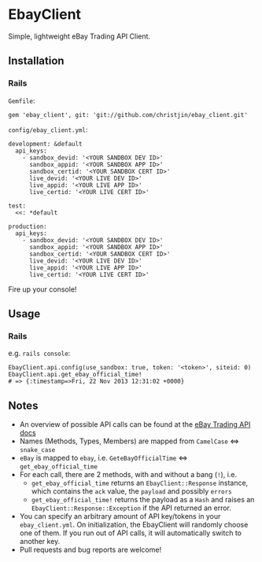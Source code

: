 EbayClient
==========

Simple, lightweight eBay Trading API Client.

Installation
------------

### Rails

`Gemfile`:

    gem 'ebay_client', git: 'git://github.com/christjin/ebay_client.git'

`config/ebay_client.yml`:

    development: &default
      api_keys:
        - sandbox_devid: '<YOUR SANDBOX DEV ID>'
          sandbox_appid: '<YOUR SANDBOX APP ID>'
          sandbox_certid: '<YOUR SANDBOX CERT ID>'
          live_devid: '<YOUR LIVE DEV ID>'
          live_appid: '<YOUR LIVE APP ID>'
          live_certid: '<YOUR LIVE CERT ID>'

    test:
      <<: *default

    production:
      api_keys:
        - sandbox_devid: '<YOUR SANDBOX DEV ID>'
          sandbox_appid: '<YOUR SANDBOX APP ID>'
          sandbox_certid: '<YOUR SANDBOX CERT ID>'
          live_devid: '<YOUR LIVE DEV ID>'
          live_appid: '<YOUR LIVE APP ID>'
          live_certid: '<YOUR LIVE CERT ID>'

Fire up your console!

Usage
-----

### Rails

e.g. `rails console`:

    EbayClient.api.config(use_sandbox: true, token: '<token>', siteid: 0)
    EbayClient.api.get_ebay_official_time!
    # => {:timestamp=>Fri, 22 Nov 2013 12:31:02 +0000}

Notes
-----
* An overview of possible API calls can be found at the
  [eBay Trading API docs](http://developer.ebay.com/DevZone/XML/docs/Reference/eBay/)
* Names (Methods, Types, Members) are mapped from `CamelCase` \<=\> `snake_case`
* `eBay` is mapped to `ebay`, i.e. `GeteBayOfficialTime` \<=\>
  `get_ebay_official_time`
* For each call, there are 2 methods, with and without a bang (`!`), i.e.  
    * `get_ebay_official_time` returns an `EbayClient::Response`
      instance, which contains the `ack` value, the `payload` and possibly
      `errors`
    * `get_ebay_official_time!` returns the payload as a `Hash` and raises
      an `EbayClient::Response::Exception` if the API returned an error.
* You can specify an arbitrary amount of API key/tokens in your
  `ebay_client.yml`. On initialization, the EbayClient will randomly
  choose one of them. If you run out of API calls, it will automatically
  switch to another key.
* Pull requests and bug reports are welcome!
